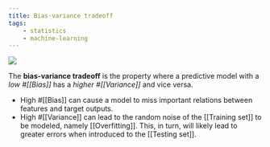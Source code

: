 ```yaml
---
title: Bias-variance tradeoff
tags:
    - statistics
    - machine-learning
---
```


![](https://miro.medium.com/max/738/1*wqDhhG2BjkBCl5WuHojddw.png)

The **bias-variance tradeoff** is the property where a predictive model with a *low #[[Bias]]* has a *higher #[[Variance]]* and vice versa. 

- High #[[Bias]] can cause a model to miss important relations between features and target outputs.
- High #[[Variance]] can lead to the random noise of the [[Training set]] to be modeled, namely [[Overfitting]]. This, in turn, will likely lead to greater errors when introduced to the [[Testing set]].
